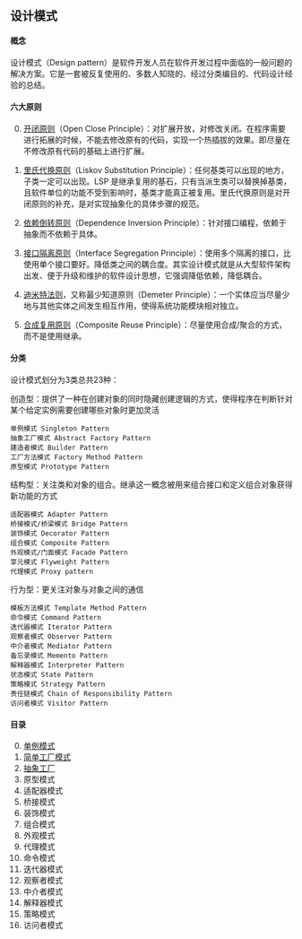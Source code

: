 ## 设计模式

#### 概念

设计模式（Design pattern）是软件开发人员在软件开发过程中面临的一般问题的解决方案。它是一套被反复使用的、多数人知晓的、经过分类编目的、代码设计经验的总结。

#### 六大原则

0. [开闭原则](https://github.com/mylafe/design-patterns-php/blob/master/Rule/open.md)（Open Close Principle）：对扩展开放，对修改关闭。在程序需要进行拓展的时候，不能去修改原有的代码，实现一个热插拔的效果。即尽量在不修改原有代码的基础上进行扩展。

1. [里氏代换原则](https://github.com/mylafe/design-patterns-php/blob/master/Rule/liskov.md)（Liskov Substitution Principle）：任何基类可以出现的地方，子类一定可以出现。LSP 是继承复用的基石，只有当派生类可以替换掉基类，且软件单位的功能不受到影响时，基类才能真正被复用。里氏代换原则是对开闭原则的补充，是对实现抽象化的具体步骤的规范。

2. [依赖倒转原则](https://github.com/mylafe/design-patterns-php/blob/master/Rule/dependence.md)（Dependence Inversion Principle）：针对接口编程，依赖于抽象而不依赖于具体。

3. [接口隔离原则](https://github.com/mylafe/design-patterns-php/blob/master/Rule/interface.md)（Interface Segregation Principle）：使用多个隔离的接口，比使用单个接口要好。降低类之间的耦合度。其实设计模式就是从大型软件架构出发、便于升级和维护的软件设计思想，它强调降低依赖，降低耦合。

4. [迪米特法则](https://github.com/mylafe/design-patterns-php/blob/master/Rule/demeter.md)，又称最少知道原则（Demeter Principle）：一个实体应当尽量少地与其他实体之间发生相互作用，使得系统功能模块相对独立。

5. [合成复用原则](https://github.com/mylafe/design-patterns-php/blob/master/Rule/composite.md)（Composite Reuse Principle）：尽量使用合成/聚合的方式，而不是使用继承。

#### 分类

设计模式划分为3类总共23种：

创造型：提供了一种在创建对象的同时隐藏创建逻辑的方式，使得程序在判断针对某个给定实例需要创建哪些对象时更加灵活

    单例模式 Singleton Pattern
    抽象工厂模式 Abstract Factory Pattern
    建造者模式 Builder Pattern
    工厂方法模式 Factory Method Pattern
    原型模式 Prototype Pattern

结构型：关注类和对象的组合。继承这一概念被用来组合接口和定义组合对象获得新功能的方式
    
    适配器模式 Adapter Pattern
    桥接模式/桥梁模式 Bridge Pattern
    装饰模式 Decorator Pattern
    组合模式 Composite Pattern
    外观模式/门面模式 Facade Pattern
    享元模式 Flyweight Pattern
    代理模式 Proxy pattern

行为型：更关注对象与对象之间的通信
    
    模板方法模式 Template Method Pattern
    命令模式 Command Pattern
    迭代器模式 Iterator Pattern
    观察者模式 Observer Pattern
    中介者模式 Mediator Pattern
    备忘录模式 Memento Pattern
    解释器模式 Interpreter Pattern
    状态模式 State Pattern
    策略模式 Strategy Pattern
    责任链模式 Chain of Responsibility Pattern
    访问者模式 Visitor Pattern
 
#### 目录

0. [单例模式](https://github.com/mylafe/design-patterns-php/blob/master/Singleton)
1. [简单工厂模式](https://github.com/mylafe/design-patterns-php/blob/master/SimpleFactory)
2. [抽象工厂](https://github.com/mylafe/design-patterns-php/blob/master/AbstractFactory)
3. 原型模式
4. 适配器模式
5. 桥接模式
6. 装饰模式
7. 组合模式
8. 外观模式
9. 代理模式
10. 命令模式
11. 迭代器模式
12. 观察者模式
13. 中介者模式
14. 解释器模式
15. 策略模式
16. 访问者模式
